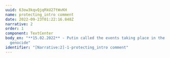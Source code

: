 ```yaml
---
uuid: 63ow3kqvQjqRkU27tWvKH
name: protecting_intro comment
date: 2022-09-23T01:22:16.848Z
narrative: 2
order: 1
component: TextCenter
body_en: "**15.02.2022** - Putin called the events taking place in the Donbas a
  genocide"
identifier: "[Narrative:2]-1-protecting_intro comment"
---
```

